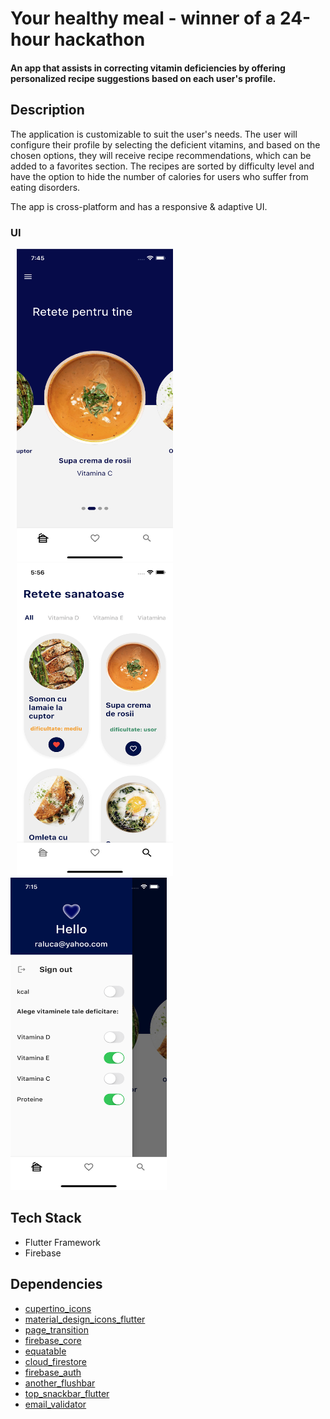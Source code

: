 # Your healthy meal - winner of a 24-hour hackathon


#### An app that assists in correcting vitamin deficiencies by offering personalized recipe suggestions based on each user's profile.

## Description

The application is customizable to suit the user's needs. The user will configure their profile by selecting the deficient vitamins, and based on the chosen options, they will receive recipe recommendations, which can be added to a favorites section. The recipes are sorted by difficulty level and have the option to hide the number of calories for users who suffer from eating disorders.

The app is cross-platform and has a responsive & adaptive UI.

### UI

<p float="left">
  <img src="assets/images/app-img1.png" width="250" height="500" hspace="10"/>
  <img src="assets/images/app-img2.png" width="250" height="500" hspace="10"/> 
  <img src="assets/images/app-img3.png" width="250" height="500"/>
</p>

## Tech Stack

* Flutter Framework
* Firebase 

## Dependencies

  * [cupertino_icons](https://pub.dev/packages/cupertino_icons)
  * [material_design_icons_flutter](https://pub.dev/packages/material_design_icons_flutter)
  * [page_transition](https://pub.dev/packages/page_transition)
  * [firebase_core](https://pub.dev/packages/firebase_core)
  * [equatable](https://pub.dev/packages/equatable)
  * [cloud_firestore](https://pub.dev/packages/cloud_firestore)
  * [firebase_auth](https://pub.dev/packages/firebase_auth)
  * [another_flushbar](https://pub.dev/packages/another_flushbar)
  * [top_snackbar_flutter](https://pub.dev/packages/top_snackbar_flutter)
  * [email_validator](https://pub.dev/packages/email_validator)
